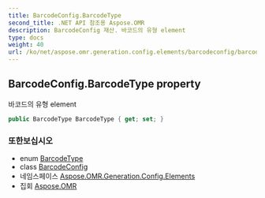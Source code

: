 ```yaml
---
title: BarcodeConfig.BarcodeType
second_title: .NET API 참조용 Aspose.OMR
description: BarcodeConfig 재산. 바코드의 유형 element
type: docs
weight: 40
url: /ko/net/aspose.omr.generation.config.elements/barcodeconfig/barcodetype/
---
```

## BarcodeConfig.BarcodeType property

바코드의 유형 element

```csharp
public BarcodeType BarcodeType { get; set; }
```

### 또한보십시오

* enum [BarcodeType](../../../aspose.omr.generation.config.enums/barcodetype/)
* class [BarcodeConfig](../)
* 네임스페이스 [Aspose.OMR.Generation.Config.Elements](../../barcodeconfig/)
* 집회 [Aspose.OMR](../../../)


